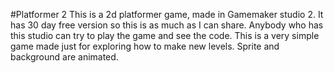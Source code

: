 #Platformer 2
This is a 2d platformer game, made in Gamemaker studio 2. It has 30 day free version so this is as much as I can share. Anybody who has this studio can try to play the game and see the code.
This is a very simple game made just for exploring how to make new levels. 
Sprite and background are animated.
